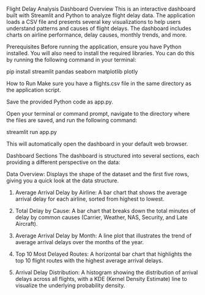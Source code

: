 Flight Delay Analysis Dashboard
Overview
This is an interactive dashboard built with Streamlit and Python to analyze flight delay data. The application loads a CSV file and presents several key visualizations to help users understand patterns and causes of flight delays. The dashboard includes charts on airline performance, delay causes, monthly trends, and more.

Prerequisites
Before running the application, ensure you have Python installed. You will also need to install the required libraries. You can do this by running the following command in your terminal:

pip install streamlit pandas seaborn matplotlib plotly

How to Run
Make sure you have a flights.csv file in the same directory as the application script.

Save the provided Python code as app.py.

Open your terminal or command prompt, navigate to the directory where the files are saved, and run the following command:

streamlit run app.py

This will automatically open the dashboard in your default web browser.

Dashboard Sections
The dashboard is structured into several sections, each providing a different perspective on the data:

Data Overview: Displays the shape of the dataset and the first five rows, giving you a quick look at the data structure.

1. Average Arrival Delay by Airline: A bar chart that shows the average arrival delay for each airline, sorted from highest to lowest.

2. Total Delay by Cause: A bar chart that breaks down the total minutes of delay by common causes (Carrier, Weather, NAS, Security, and Late Aircraft).

3. Average Arrival Delay by Month: A line plot that illustrates the trend of average arrival delays over the months of the year.

4. Top 10 Most Delayed Routes: A horizontal bar chart that highlights the top 10 flight routes with the highest average arrival delays.

5. Arrival Delay Distribution: A histogram showing the distribution of arrival delays across all flights, with a KDE (Kernel Density Estimate) line to visualize the underlying probability density.